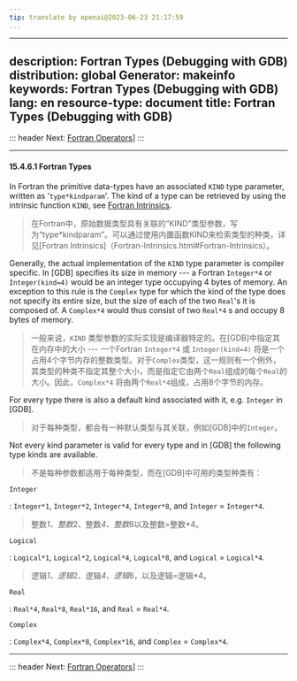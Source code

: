 ```yaml
---
tip: translate by openai@2023-06-23 21:17:59
...
```

---
description: Fortran Types (Debugging with GDB)
distribution: global
Generator: makeinfo
keywords: Fortran Types (Debugging with GDB)
lang: en
resource-type: document
title: Fortran Types (Debugging with GDB)
---
::: header
Next: [Fortran Operators](Fortran-Operators.html#Fortran-Operators)]
:::

---

#### 15.4.6.1 Fortran Types


In Fortran the primitive data-types have an associated `KIND` type parameter, written as '`type*kindparam`'. The kind of a type can be retrieved by using the intrinsic function `KIND`, see [Fortran Intrinsics](Fortran-Intrinsics.html#Fortran-Intrinsics).

> 在Fortran中，原始数据类型具有关联的“KIND”类型参数，写为“type*kindparam”。可以通过使用内置函数KIND来检索类型的种类，详见[Fortran Intrinsics]（Fortran-Intrinsics.html#Fortran-Intrinsics）。


Generally, the actual implementation of the `KIND` type parameter is compiler specific. In [GDB] specifies its size in memory --- a Fortran `Integer*4` or `Integer(kind=4)` would be an integer type occupying 4 bytes of memory. An exception to this rule is the `Complex` type for which the kind of the type does not specify its entire size, but the size of each of the two `Real`'s it is composed of. A `Complex*4` would thus consist of two `Real*4` s and occupy 8 bytes of memory.

> 一般来说，`KIND` 类型参数的实际实现是编译器特定的。在[GDB]中指定其在内存中的大小 --- 一个Fortran `Integer*4` 或 `Integer(kind=4)` 将是一个占用4个字节内存的整数类型。对于`Complex`类型，这一规则有一个例外，其类型的种类不指定其整个大小，而是指定它由两个`Real`组成的每个`Real`的大小。因此，`Complex*4` 将由两个`Real*4`组成，占用8个字节的内存。


For every type there is also a default kind associated with it, e.g. `Integer` in [GDB].

> 对于每种类型，都会有一种默认类型与其关联，例如[GDB]中的`Integer`。


Not every kind parameter is valid for every type and in [GDB] the following type kinds are available.

> 不是每种参数都适用于每种类型，而在[GDB]中可用的类型种类有：

`Integer`


:   `Integer*1`, `Integer*2`, `Integer*4`, `Integer*8`, and `Integer` = `Integer*4`.

> 整数*1、整数*2、整数*4、整数*8以及整数=整数*4。

`Logical`


:   `Logical*1`, `Logical*2`, `Logical*4`, `Logical*8`, and `Logical` = `Logical*4`.

> 逻辑*1、逻辑*2、逻辑*4、逻辑*8，以及逻辑=逻辑*4。

`Real`

:   `Real*4`, `Real*8`, `Real*16`, and `Real` = `Real*4`.

`Complex`

:   `Complex*4`, `Complex*8`, `Complex*16`, and `Complex` = `Complex*4`.

---

::: header
Next: [Fortran Operators](Fortran-Operators.html#Fortran-Operators)]
:::
